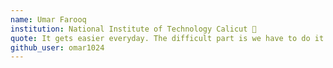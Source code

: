```yaml
---
name: Umar Farooq 
institution: National Institute of Technology Calicut 🚩 
quote: It gets easier everyday. The difficult part is we have to do it everyday. 
github_user: omar1024
---
```

